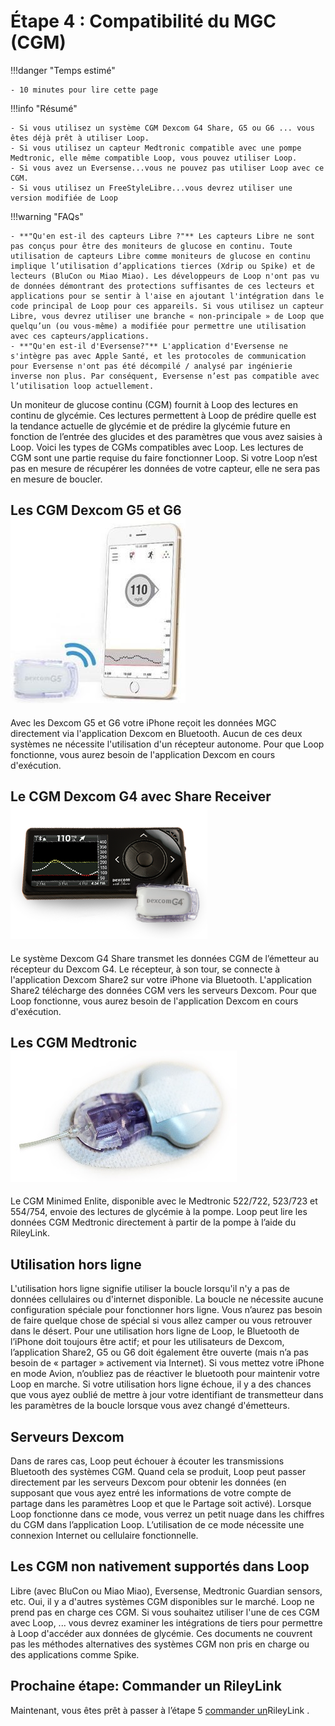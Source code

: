 # Étape 4 : Compatibilité du MGC (CGM)

!!!danger "Temps estimé"

    - 10 minutes pour lire cette page

!!!info "Résumé"

    - Si vous utilisez un système CGM Dexcom G4 Share, G5 ou G6 ... vous êtes déjà prêt à utiliser Loop.
    - Si vous utilisez un capteur Medtronic compatible avec une pompe Medtronic, elle même compatible Loop, vous pouvez utiliser Loop.
    - Si vous avez un Eversense...vous ne pouvez pas utiliser Loop avec ce CGM.
    - Si vous utilisez un FreeStyleLibre...vous devrez utiliser une version modifiée de Loop

!!!warning "FAQs"

    - **"Qu'en est-il des capteurs Libre ?"** Les capteurs Libre ne sont pas conçus pour être des moniteurs de glucose en continu. Toute utilisation de capteurs Libre comme moniteurs de glucose en continu implique l’utilisation d’applications tierces (Xdrip ou Spike) et de lecteurs (BluCon ou Miao Miao). Les développeurs de Loop n'ont pas vu de données démontrant des protections suffisantes de ces lecteurs et applications pour se sentir à l'aise en ajoutant l'intégration dans le code principal de Loop pour ces appareils. Si vous utilisez un capteur Libre, vous devrez utiliser une branche « non-principale » de Loop que quelqu’un (ou vous-même) a modifiée pour permettre une utilisation avec ces capteurs/applications.
    - **"Qu'en est-il d'Eversense?"** L'application d'Eversense ne s'intègre pas avec Apple Santé, et les protocoles de communication pour Eversense n'ont pas été décompilé / analysé par ingénierie inverse non plus. Par conséquent, Eversense n’est pas compatible avec l’utilisation loop actuellement.

Un moniteur de glucose continu (CGM) fournit à Loop des lectures en continu de glycémie. Ces lectures permettent à Loop de prédire quelle est la tendance actuelle de glycémie et de prédire la glycémie future en fonction de l’entrée des glucides et des paramètres que vous avez saisies à Loop. Voici les types de CGMs compatibles avec Loop. Les lectures de CGM sont une partie requise du faire fonctionner Loop. Si votre Loop n’est pas en mesure de récupérer les données de votre capteur, elle ne sera pas en mesure de boucler.

## Les CGM Dexcom G5 et G6 ![img/g5.jpg](img/g5.jpg)

Avec les Dexcom G5 et G6 votre iPhone reçoit les données MGC directement via l'application Dexcom en Bluetooth. Aucun de ces deux systèmes ne nécessite l'utilisation d'un récepteur autonome. Pour que Loop fonctionne, vous aurez besoin de l'application Dexcom en cours d'exécution.

## Le CGM Dexcom G4 avec Share Receiver ![img/g4_receiver.png](img/g4_receiver.png)

Le système Dexcom G4 Share transmet les données CGM de l’émetteur au récepteur du Dexcom G4. Le récepteur, à son tour, se connecte à l'application Dexcom Share2 sur votre iPhone via Bluetooth. L'application Share2 télécharge des données CGM vers les serveurs Dexcom. Pour que Loop fonctionne, vous aurez besoin de l'application Dexcom en cours d'exécution.

## Les CGM Medtronic ![img/enlite.png](img/enlite.png)

Le CGM Minimed Enlite, disponible avec le Medtronic 522/722, 523/723 et 554/754, envoie des lectures de glycémie à la pompe. Loop peut lire les données CGM Medtronic directement à partir de la pompe à l’aide du RileyLink.

## Utilisation hors ligne

L'utilisation hors ligne signifie utiliser la boucle lorsqu'il n'y a pas de données cellulaires ou d'internet disponible. La boucle ne nécessite aucune configuration spéciale pour fonctionner hors ligne. Vous n’aurez pas besoin de faire quelque chose de spécial si vous allez camper ou vous retrouver dans le désert. Pour une utilisation hors ligne de Loop, le Bluetooth de l’iPhone doit toujours être actif; et pour les utilisateurs de Dexcom, l’application Share2, G5 ou G6 doit également être ouverte (mais n’a pas besoin de « partager » activement via Internet). Si vous mettez votre iPhone en mode Avion, n’oubliez pas de réactiver le bluetooth pour maintenir votre Loop en marche. Si votre utilisation hors ligne échoue, il y a des chances que vous ayez oublié de mettre à jour votre identifiant de transmetteur dans les paramètres de la boucle lorsque vous avez changé d'émetteurs.

## Serveurs Dexcom

Dans de rares cas, Loop peut échouer à écouter les transmissions Bluetooth des systèmes CGM.  Quand cela se produit, Loop peut passer directement par les serveurs Dexcom pour obtenir les données (en supposant que vous ayez entré les informations de votre compte de partage dans les paramètres Loop et que le Partage soit activé). Lorsque Loop fonctionne dans ce mode, vous verrez un petit nuage dans les chiffres du CGM dans l’application Loop. L’utilisation de ce mode nécessite une connexion Internet ou cellulaire fonctionnelle.

## Les CGM non nativement supportés dans Loop

Libre (avec BluCon ou Miao Miao), Eversense, Medtronic Guardian sensors, etc. Oui, il y a d'autres systèmes CGM disponibles sur le marché. Loop ne prend pas en charge ces CGM.  Si vous souhaitez utiliser l'une de ces CGM avec Loop, ... vous devrez examiner les intégrations de tiers pour permettre à Loop d'accéder aux données de glycémie.  Ces documents ne couvrent pas les méthodes alternatives des systèmes CGM non pris en charge ou des applications comme Spike.

## Prochaine étape: Commander un RileyLink

Maintenant, vous êtes prêt à passer à l’étape 5 [commander un](step5.md)RileyLink .
